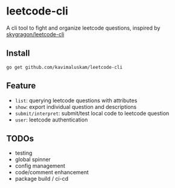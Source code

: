 # leetcode-cli

A cli tool to fight and organize leetcode questions, inspired by [skygragon/leetcode-cli](https://github.com/skygragon/leetcode-cli)

## Install

`go get github.com/kavimaluskam/leetcode-cli`

## Feature

- `list`: querying leetcode questions with attributes
- `show`: export individual question and descriptions
- `submit/interpret`: submit/test local code to leetcode question
- `user`: leetcode authentication

## TODOs

- testing
- global spinner
- config management
- code/comment enhancement
- package build / ci-cd
